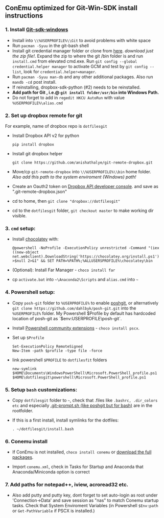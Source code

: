 ## ConEmu optimized for Git-Win-SDK install instructions
### 1. Install [Git-sdk-windows](https://github.com/git-for-windows/build-extra/releases/tag/git-sdk-1.0.3)
* Install into `\\%USERPROFILE%\\Git` to avoid problems with white space
* Run `pacman -Syuu` in the git-bash shell
* Install git credential manager folder or clone from [here](https://github.com/Microsoft/Git-Credential-Manager-for-Windows/releases). *download just the zip file!*. Expand the zip to where the git /bin folder is and run `install.cmd` from elevated cmd.exe. Run `git config --global credential.helper manager` to activate GCM and test by `git config --list`, look for `credential.helper=manager`.
* Run `pacman -Syuu man-db` and any other additional packages. Also run `mandb -cd` post install.
* If reinstalling, dropbox-sdk-python (#2) needs to be reinstalled.
* **Add path for Git , i.e.@ `git install folder/usr/bin` into Windows Path.**
* Do not forget to add in `regedit HKCU AutoRun` with value `%USERPROFILE%\alias.cmd`


### 2. Set up dropbox remote for git
For example, name of dropbox repo is `dotfilesgit`

* Install Dropbox API v2 for python

    `pip install dropbox`

* Install git dropbox helper

    `git clone https://github.com/anishathalye/git-remote-dropbox.git`

* Move/cp `git-remote-dropbox` into `\\%USERPROFILE%\\bin` home folder. _Also add this path to the system enviroment (Windows) path!_

* Create an Oauth2 token on [Dropbox API developer console](https://www.dropbox.com/developers/apps). and save as ".git-remote-dropbox.json"

* cd to home, then `git clone "dropbox://dotfilesgit" `

* cd to the `dotfilesgit` folder, `git checkout master` to make working dir visible.

### 3. `cmd` setup:

* Install [chocolatey](https://github.com/chocolatey/choco/wiki/Installation) with:

    ```
    @powershell -NoProfile -ExecutionPolicy unrestricted -Command "(iex ((new-object net.webclient).DownloadString('https://chocolatey.org/install.ps1'))) >$null 2>&1" && SET PATH=%PATH%;%ALLUSERSPROFILE%\chocolatey\bin
    ```

* (Optional): Install Far Manager - `choco install far`
* cp `activate.bat` into `~\Anaconda2\Scripts` and `alias.cmd` into `~`

### 4. Powershell setup:
* Copy `posh-git` folder to `%USERPROFILE%` to enable [poshgit](http://dahlbyk.github.io/posh-git/), or alternatively `git clone https://github.com/dahlbyk/posh-git.git` into the `%USERPROFILE%` folder. My Powershell $Profile by default has hardcoded location of posh-git as `$env:USERPROFILE\posh-git`.
* Install [Powershell community extensions](https://chocolatey.org/packages/pscx) - `choco install pscx`.

* Set up `$Profile`
    ```
    Set-ExecutionPolicy RemoteSigned
    New-Item -path $profile -type file -force
    ```
* link powershell `$PROFILE` to `dotfilesfit` folders

    `new-symlink $HOME\Documents\WindowsPowerShell\Microsoft.PowerShell_profile.ps1 $HOME\dotfilesgit\powershell\Microsoft.PowerShell_profile.ps1`


### 5. Setup `bash` customizations:
* Copy `dotfilesgit` folder to `~`, check that .files like `.bashrc, .dir_colors etc` and especially [.git-prompt.sh \(like poshgit but for bash\)](https://github.com/lyze/posh-git-sh) are in the rootfolder.
* If this is a first install, install symlinks for the dotfiles:

    `. ~/dotfilesgit/install.bash`

### 6. Conemu install
* If ConEmu is not installed, `choco install conemu` or [download the full packages](http://www.fosshub.com/ConEmu.html).

* Import `conemu.xml`, check in Tasks for Startup and Anaconda that Anaconda/Miniconda option is correct

### 7. Add paths for notepad++, iview, acroread32 etc.
* Also add putty and putty key, dont forget to set auto-login as root under 'Connection->Data' and save session as "nas" to match Conemu startup tasks. Check that System Enviroment Variables (in Powershell `$Env:path` or `Get-PathVariable` if PSCX is installed.)
